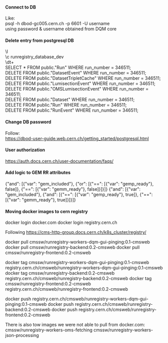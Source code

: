 #### Connect to DB   
Like:  
psql -h dbod-gc005.cern.ch -p 6601 -U username  
using password & username obtained from DQM core   

#### Delete entry from postgresql DB  
\l  
\c runregistry_database_dev  
\dt+  
SELECT * FROM public."Run" WHERE run_number = 346511;  
DELETE FROM public."DatasetEvent" WHERE run_number = 346511;  
DELETE FROM public."DatasetTripletCache" WHERE run_number = 346511;  
DELETE FROM public."LumisectionEvent" WHERE run_number = 346511;  
DELETE FROM public."OMSLumisectionEvent" WHERE run_number = 346511;  
DELETE FROM public."Dataset" WHERE run_number = 346511;  
DELETE FROM public."Run" WHERE run_number = 346511;  
DELETE FROM public."RunEvent" WHERE run_number = 346511;  

#### Change DB password  
Follow:   
https://dbod-user-guide.web.cern.ch/getting_started/postgresql.html   

#### User authorization  
https://auth.docs.cern.ch/user-documentation/faqs/  

#### Add logic to GEM RR attributes  
{"and": [{"var": "gem_included"}, {"or": [{"==": [{"var": "gemp_ready"}, false]}, {"==": [{"var": "gemm_ready"}, false]}]}]}
{"and": [{"var": "gem_included"}, {"and": [{"==": [{"var": "gemp_ready"}, true]}, {"==": [{"var": "gemm_ready"}, true]}]}]}

#### Moving docker images to cern registry
docker login docker.com
docker login registry.cern.ch

Following https://cms-http-group.docs.cern.ch/k8s_cluster/registry/ 

docker pull cmssw/runregistry-workers-dqm-gui-pinging:0.1-cmsweb
docker pull cmssw/runregistry-backend:0.2-cmsweb
docker pull cmssw/runregistry-frontend:0.2-cmsweb

docker tag cmssw/runregistry-workers-dqm-gui-pinging:0.1-cmsweb registry.cern.ch/cmsweb/runregistry-workers-dqm-gui-pinging:0.1-cmsweb
docker tag cmssw/runregistry-backend:0.2-cmsweb                 registry.cern.ch/cmsweb/runregistry-backend:0.2-cmsweb
docker tag cmssw/runregistry-frontend:0.2-cmsweb                registry.cern.ch/cmsweb/runregistry-frontend:0.2-cmsweb

docker push registry.cern.ch/cmsweb/runregistry-workers-dqm-gui-pinging:0.1-cmsweb
docker push registry.cern.ch/cmsweb/runregistry-backend:0.2-cmsweb
docker push registry.cern.ch/cmsweb/runregistry-frontend:0.2-cmsweb

There is also tow images we were not able to pull from docker.com:
cmssw/runregistry-workers-oms-fetching
cmssw/runregistry-workers-json-processing
